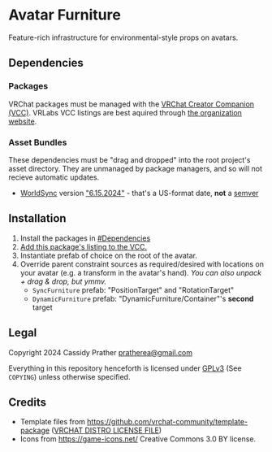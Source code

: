 # Avatar Furniture

Feature-rich infrastructure for environmental-style props on avatars.

## Dependencies

### Packages

VRChat packages must be managed with the [VRChat Creator Companion (VCC)](https://vcc.docs.vrchat.com/).
VRLabs VCC listings are best aquired through [the organization website](https://vrlabs.dev/packages/).

### Asset Bundles

These dependencies must be "drag and dropped" into the root project's asset directory. They are unmanaged by package managers, and so will not recieve automatic updates.

* [WorldSync](https://github.com/JuzoVR/WorldSync) version ["6.15.2024"](https://github.com/JuzoVR/WorldSync/releases/tag/Release_6-15-2024) - that's a US-format date, **not** a [semver](https://semver.org/)

## Installation

1. Install the packages in [#Dependencies](#dependencies)
2. [Add this package's listing to the VCC.](https://cassidyprather.github.io/avatar-syringe/)
3. Instantiate prefab of choice on the root of the avatar.
4. Override parent constraint sources as required/desired with locations on your avatar (e.g. a transform in the avatar's hand). *You can also unpack + drag & drop, but ymmv.*
   - `SyncFurniture` prefab: "PositionTarget" and "RotationTarget"
   - `DynamicFurniture` prefab: "DynamicFurniture/Container"'s **second** target

## Legal

Copyright 2024 Cassidy Prather <pratherea@gmail.com>

Everything in this repository henceforth is licensed under [GPLv3](https://www.gnu.org/licenses/gpl-3.0.html) (See `COPYING`) unless otherwise specified.

## Credits

* Template files from https://github.com/vrchat-community/template-package ([VRCHAT DISTRO LICENSE FILE](https://github.com/vrchat-community/template-package/blob/d9cf13fe9f56867cbf7315a4dbbf1901bc1537ec/Packages/com.vrchat.core.bootstrap/License.md))
* Icons from https://game-icons.net/ Creative Commons 3.0 BY license.
